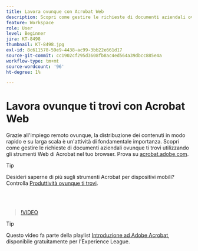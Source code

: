 ```yaml
---
title: Lavora ovunque con Acrobat Web
description: Scopri come gestire le richieste di documenti aziendali ovunque ti trovi utilizzando gli strumenti Web di Acrobat nel tuo browser
feature: Workspace
role: User
level: Beginner
jira: KT-8498
thumbnail: KT-8498.jpg
exl-id: 8c611578-59e9-4438-ac99-3bb22e661d17
source-git-commit: cc1902cf295d3608fb8ac4ed564a39dbcc885e4a
workflow-type: tm+mt
source-wordcount: '96'
ht-degree: 1%

---
```


# Lavora ovunque ti trovi con Acrobat Web

Grazie all&#39;impiego remoto ovunque, la distribuzione dei contenuti in modo rapido e su larga scala è un&#39;attività di fondamentale importanza. Scopri come gestire le richieste di documenti aziendali ovunque ti trovi utilizzando gli strumenti Web di Acrobat nel tuo browser. Prova su [acrobat.adobe.com](https://acrobat.adobe.com/it/it/).

>[!TIP]
>
>Desideri saperne di più sugli strumenti Acrobat per dispositivi mobili? Controlla [Produttività ovunque ti trovi](productivity.md).

<br> 

>[!VIDEO](https://video.tv.adobe.com/v/337436?enablevpops&quality=12&learn=on&hidetitle=true)

>[!TIP]
>
>Questo video fa parte della playlist [Introduzione ad Adobe Acrobat](https://experienceleague.adobe.com/en/playlists/acrobat-get-started-business-users), disponibile gratuitamente per l&#39;Experience League.

